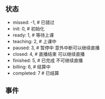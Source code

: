 ## 状态
* missed: -1, # 已错过
* init: 0, # 初始化
* ready: 1, # 等待上课
* teaching: 2, # 上课中
* paused: 3, # 暂停中 意外中断可以继续直播
* closed: 4, # 直播结束 可以继续直播
* finished: 5, # 已完成 不可继续直播
* billing: 6, # 结算中
* completed: 7 # 已结算

## 事件

